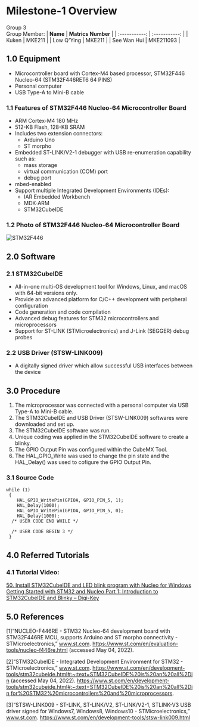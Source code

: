 # Milestone-1 Overview
Group 3 
<br>  Group Member: 
| **Name** | **Matrics Number** |
| :-----------: | :-----------: |
| Kuken | MKE211 |
| Low Q'Ying | MKE211 |
| See Wan Hui | MKE211093 |

## 1.0 Equipment
- Microcontroller board with Cortex-M4 based processor, STM32F446 Nucleo-64 (STM32F446RET6 64 PINS)
- Personal computer 
- USB Type-A to Mini-B cable

### 1.1 Features of STM32F446 Nucleo-64 Microcontroller Board
- ARM Cortex-M4 180 MHz
- 512-KB Flash, 128-KB SRAM
- Includes two extension connectors:
  - Arduino Uno
  - ST morpho
- Embedded ST-LINK/V2-1 debugger with USB re-enumeration capability such as:
  - mass storage
  - virtual communication (COM) port
  - debug port
- mbed-enabled
- Support multiple Integrated Development Environments (IDEs):
  - IAR Embedded Workbench
  - MDK-ARM
  - STM32CubeIDE

### 1.2 Photo of STM32F446 Nucleo-64 Microcontroller Board
![STM32F446](https://user-images.githubusercontent.com/104665552/166263426-0b241e42-8453-40ed-a001-4d175e213135.jpeg)


## 2.0 Software
### 2.1 STM32CubeIDE
- All-in-one multi-OS development tool for Windows, Linux, and macOS with 64-bit versions only.
- Provide an advanced platform for C/C++ development with peripheral configuration
- Code generation and code compilation
- Advanced debug features for STM32 microcontrollers and microprocessors 
- Support for ST-LINK (STMicroelectronics) and J-Link (SEGGER) debug probes

### 2.2 USB Driver (STSW-LINK009)
- A digitally signed driver which allow successful USB interfaces between the device

## 3.0 Procedure
1. The microprocessor was connected with a personal computer via USB Type-A to Mini-B cable.
2. The STM32CubeIDE and USB Driver (STSW-LINK009) softwares were downloaded and set up.
3. The STM32CubeIDE software was run.
4. Unique coding was applied in the STM32CubeIDE software to create a blinky.
5. The GPIO Output Pin was configured within the CubeMX Tool.
6. The HAL_GPIO_Write was used to change the pin state and the HAL_Delay() was used to cofigure the GPIO Output Pin.

### 3.1 Source Code
 ```
 while (1)
  {
	 HAL_GPIO_WritePin(GPIOA, GPIO_PIN_5, 1);
	 HAL_Delay(1000);
	 HAL_GPIO_WritePin(GPIOA, GPIO_PIN_5, 0);
	 HAL_Delay(1000);
   /* USER CODE END WHILE */

   /* USER CODE BEGIN 3 */
  }
  ```
  
## 4.0 Referred Tutorials 
### 4.1 Tutorial Video:
[50. Install STM32CubeIDE and LED blink program with Nucleo for Windows](https://www.youtube.com/watch?v=oAwZ0cjlmN8)
[Getting Started with STM32 and Nucleo Part 1: Introduction to STM32CubeIDE and Blinky – Digi-Key](https://www.youtube.com/watch?v=hyZS2p1tW-g)

## 5.0 References
[1]“NUCLEO-F446RE - STM32 Nucleo-64 development board with STM32F446RE MCU, supports Arduino and ST morpho connectivity - STMicroelectronics,” www.st.com. https://www.st.com/en/evaluation-tools/nucleo-f446re.html (accessed May 04, 2022).
<br>

[2]“STM32CubeIDE - Integrated Development Environment for STM32 - STMicroelectronics,” www.st.com. https://www.st.com/en/development-tools/stm32cubeide.html#:~:text=STM32CubeIDE%20is%20an%20all%2Din (accessed May 04, 2022).
https://www.st.com/en/development-tools/stm32cubeide.html#:~:text=STM32CubeIDE%20is%20an%20all%2Din,for%20STM32%20microcontrollers%20and%20microprocessors.
<br>

[3]“STSW-LINK009 - ST-LINK, ST-LINK/V2, ST-LINK/V2-1, STLINK-V3 USB driver signed for Windows7, Windows8, Windows10 - STMicroelectronics,” www.st.com. https://www.st.com/en/development-tools/stsw-link009.html
